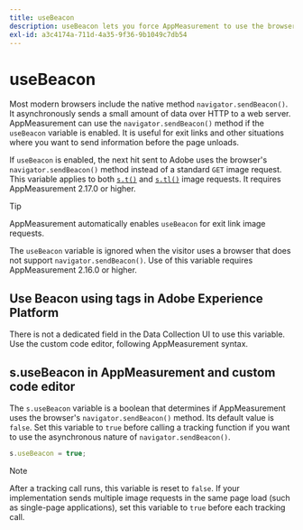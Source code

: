 ```yaml
---
title: useBeacon
description: useBeacon lets you force AppMeasurement to use the browsers sendBeacon API
exl-id: a3c4174a-711d-4a35-9f36-9b1049c7db54
---
```

# useBeacon

Most modern browsers include the native method `navigator.sendBeacon()`. It asynchronously sends a small amount of data over HTTP to a web server. AppMeasurement can use the `navigator.sendBeacon()` method if the `useBeacon` variable is enabled. It is useful for exit links and other situations where you want to send information before the page unloads.

If `useBeacon` is enabled, the next hit sent to Adobe uses the browser's `navigator.sendBeacon()` method instead of a standard `GET` image request. This variable applies to both [`s.t()`](../functions/t-method.md) and [`s.tl()`](../functions/tl-method.md) image requests. It requires AppMeasurement 2.17.0 or higher.

>[!TIP]
>
>AppMeasurement automatically enables `useBeacon` for exit link image requests.

The `useBeacon` variable is ignored when the visitor uses a browser that does not support `navigator.sendBeacon()`. Use of this variable requires AppMeasurement 2.16.0 or higher.

## Use Beacon using tags in Adobe Experience Platform

There is not a dedicated field in the Data Collection UI to use this variable. Use the custom code editor, following AppMeasurement syntax.

## s.useBeacon in AppMeasurement and custom code editor

The `s.useBeacon` variable is a boolean that determines if AppMeasurement uses the browser's `navigator.sendBeacon()` method. Its default value is `false`. Set this variable to `true` before calling a tracking function if you want to use the asynchronous nature of `navigator.sendBeacon()`.

```js
s.useBeacon = true;
```

>[!NOTE]
>
>After a tracking call runs, this variable is reset to `false`. If your implementation sends multiple image requests in the same page load (such as single-page applications), set this variable to `true` before each tracking call.
